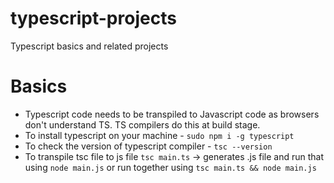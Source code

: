 # typescript-projects

Typescript basics and related projects

# Basics

- Typescript code needs to be transpiled to Javascript code as browsers don't understand TS. TS compilers do this at build stage.
- To install typescript on your machine - `sudo npm i -g typescript`
- To check the version of typescript compiler - `tsc --version`
- To transpile tsc file to js file `tsc main.ts` -> generates .js file and run that using `node main.js` or run together using `tsc main.ts && node main.js`
